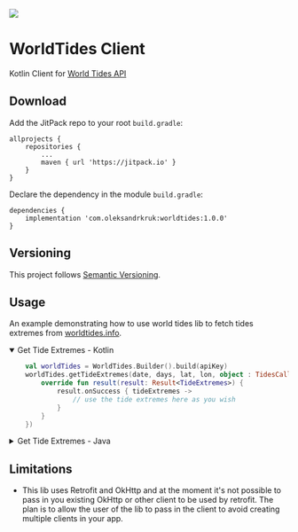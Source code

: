 [![](https://jitpack.io/v/com.oleksandrkruk/worldtides.svg)](https://jitpack.io/#com.oleksandrkruk/worldtides)

# WorldTides Client
Kotlin Client for [World Tides API](https://www.worldtides.info/apidocs)

## Download

Add the JitPack repo to your root `build.gradle`:

```
allprojects {
    repositories {
        ...
        maven { url 'https://jitpack.io' }
    }
}
```

Declare the dependency in the module `build.gradle`:

```
dependencies {
    implementation 'com.oleksandrkruk:worldtides:1.0.0'
}
```

## Versioning

This project follows [Semantic Versioning](https://semver.org/).

## Usage

An example demonstrating how to use world tides lib to fetch tides extremes from [worldtides.info](https://www.worldtides.info/apidocs).

<details open>
<summary>Get Tide Extremes - Kotlin</summary>

```Kotlin
    val worldTides = WorldTides.Builder().build(apiKey)
    worldTides.getTideExtremes(date, days, lat, lon, object : TidesCallback {
        override fun result(result: Result<TideExtremes>) {
            result.onSuccess { tideExtremes ->
                // use the tide extremes here as you wish
            }
        }
    })
```
</details>


<details>
<summary>Get Tide Extremes - Java</summary>

```Java
    WorldTides wt = (new WorldTides.Builder()).build(apiKey);
    wt.getTideExtremes(date, 1, latitude, longitude, new TidesCallback() {
        @Override
        public void onResult(@NotNull TideExtremes tides) {
            // Use the tide extremes
        }

        @Override
        public void onError() {
            // Report an error
        }
    });
```
</details>


## Limitations

- This lib uses Retrofit and OkHttp and at the moment it's not possible to pass in you existing OkHttp or other client
to be used by retrofit. The plan is to allow the user of the lib to pass in the client to avoid creating multiple
clients in your app.
